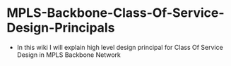 # MPLS-Backbone-Class-Of-Service-Design-Principals
* In this wiki I will explain  high level design principal for Class Of Service Design in MPLS Backbone Network